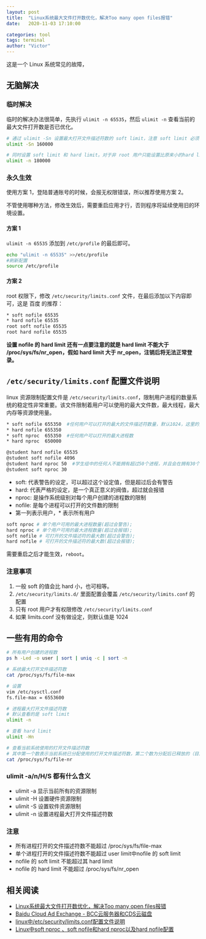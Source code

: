 ```yaml
---
layout: post
title:  "Linux系统最大文件打开数优化，解决Too many open files报错"
date:   2020-11-03 17:10:00

categories: tool
tags: terminal
author: "Victor"
---
```


这是一个 Linux 系统常见的故障，

## 无脑解决

### 临时解决

临时的解决办法很简单，先执行 `ulimit -n 65535`，然后 `ulimit -n` 查看当前的最大文件打开数是否已优化。

```bash
# 通过 ulimit -Sn 设置最大打开文件描述符数的 soft limit，注意 soft limit 必须小于 hard limit
ulimit -Sn 160000

# 同时设置 soft limit 和 hard limit。对于非 root 用户只能设置比原来小的hard limit。
ulimit -n 180000
```

### 永久生效

使用方案 1，登陆普通账号的时候，会报无权限错误，所以推荐使用方案 2。

不管使用哪种方法，修改生效后，需要重启应用才行，否则程序将延续使用旧的环境设置。

#### 方案 1

`ulimit -n 65535` 添加到 `/etc/profile` 的最后即可。

```bash
echo "ulimit -n 65535" >>/etc/profile
#刷新配置
source /etc/profile
```

#### 方案 2

root 权限下，修改 `/etc/security/limits.conf` 文件，在最后添加以下内容即可，这是 百度 的推荐：

```bash
* soft nofile 65535
* hard nofile 65535
root soft nofile 65535
root hard nofile 65535
```

**设置 nofile 的 hard limit 还有一点要注意的就是 hard limit 不能大于 /proc/sys/fs/nr_open，假如 hard limit 大于 nr_open，注销后将无法正常登录。**

## `/etc/security/limits.conf` 配置文件说明

linux 资源限制配置文件是 `/etc/security/limits.conf`，限制用户进程的数量系统的稳定性非常重要。该文件限制着用户可以使用的最大文件数，最大线程，最大内存等资源使用量。

```bash
* soft nofile 655350  #任何用户可以打开的最大的文件描述符数量，默认1024，这里的数值会限制tcp连接
* hard nofile 655350
* soft nproc  655350  #任何用户可以打开的最大进程数
* hard nproc  650000

@student hard nofile 65535
@student soft nofile 4096
@student hard nproc 50  #学生组中的任何人不能拥有超过50个进程，并且会在拥有30个进程时发出警告
@student soft nproc 30
```

* soft: 代表警告的设定，可以超过这个设定值，但是超过后会有警告
* hard: 代表严格的设定，是一个真正意义的阀值，超过就会报错
* nproc: 是操作系统级别对每个用户创建的进程数的限制
* nofile: 是每个进程可以打开的文件数的限制
* 第一列表示用户，* 表示所有用户

```bash
soft nproc # 单个用户可用的最大进程数量(超过会警告);
hard nproc # 单个用户可用的最大进程数量(超过会报错);
soft nofile # 可打开的文件描述符的最大数(超过会警告);
hard nofile # 可打开的文件描述符的最大数(超过会报错);
```

需要重启之后才能生效，`reboot`。

### 注意事项

1. 一般 soft 的值会比 hard 小，也可相等。
2. `/etc/security/limits.d/` 里面配置会覆盖 `/etc/security/limits.conf` 的配置
3. 只有 root 用户才有权限修改 `/etc/security/limits.conf`
4. 如果 limits.conf 没有做设定，则默认值是 1024

## 一些有用的命令

```bash
# 所有用户创建的进程数
ps h -Led -o user | sort | uniq -c | sort -n

# 系统最大打开文件描述符数
cat /proc/sys/fs/file-max

# 设置
vim /etc/sysctl.conf
fs.file-max = 6553600

# 进程最大打开文件描述符数
# 默认查看的是 soft limit
ulimit -n

# 查看 hard limit
ulimit -Hn

# 查看当前系统使用的打开文件描述符数
# 其中第一个数表示当前系统已分配使用的打开文件描述符数，第二个数为分配后已释放的（目前已不再使用），第三个数等于file-max。
cat /proc/sys/fs/file-nr
```

### ulimit -a/n/H/S 都有什么含义

* ulimit -a 显示当前所有的资源限制
* ulimit -H 设置硬件资源限制
* ulimit -S 设置软件资源限制
* ulimit -n 设置进程最大打开文件描述符数

### 注意

* 所有进程打开的文件描述符数不能超过 /proc/sys/fs/file-max
* 单个进程打开的文件描述符数不能超过 user limit中nofile 的 soft limit
* nofile 的 soft limit 不能超过其 hard limit
* nofile 的 hard limit 不能超过 /proc/sys/fs/nr_open

## 相关阅读

* [Linux系统最大文件打开数优化，解决Too many open files报错](https://zhang.ge/4541.html)
* [Baidu Cloud Ad Exchange - BCC云服务器和CDS云磁盘](https://cloud.baidu.com/doc/ADX/s/gjwvycfne)
* [linux中/etc/security/limits.conf配置文件说明](https://cloud.tencent.com/developer/article/1403636)
* [Linux中soft nproc 、soft nofile和hard nproc以及hard nofile配置](https://blog.csdn.net/zxljsbk/article/details/89153690)

